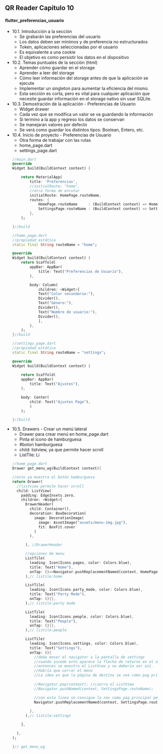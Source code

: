 ## QR Reader Capitulo 10

#### flutter_preferencias_usuario

- 10.1. Introducción a la sección
    - Se grabarán las preferencias del usuario
    - Los datos deben ser minimos y de preferencia no estructurados
    - Token, aplicaciones seleccionadas por el usuario
    - Es equivalente a una cookie
    - El objetivo es como persistir los datos en el dispositivo
- 10.2. Temas puntuales de la sección (html)
    - Aprender cómo guardar en el storage
    - Aprender a leer del storage
    - Cómo leer información del storage antes de que la aplicación se ejecute
    - Implementar un singleton para aumentar la eficiencia del mismo.
    - Esta sección es corta, pero es vital para cualquier aplicación que necesite guardar información en el storage nativo sin usar SQLite.
- 10.3. Demostración de la aplicación - Preferencias de Usuario
    - Widget drawer
    - Cada vez que se modifica un valor se va guardando la información
    - Si termino a la app y regreso los datos se conservan
    - Se manejaran valores por defecto
    - Se verá como guardar los distintos tipos: Boolean, Entero, etc.
- 10.4. Inicio de proyecto - Preferencias de Usuario
    - Otra forma de trabajar con las rutas
    - home_page.dart
    - settings_page.dart
    ```dart
    //main.dart
    @override
    Widget build(BuildContext context) {

        return MaterialApp(
            title: 'Preferencias',
            //initialRoute: "home",
            //otra forma de enrutar
            initialRoute: HomePage.routeName,
            routes: {
                HomePage.routeName     : (BuildContext context) => HomePage(),
                SettingsPage.routeName : (BuildContext context) => SettingsPage(),
            },
        );

    }//build

    //home_page.dart
    //propiedad estática
    static final String routeName = "home";

    @override
    Widget build(BuildContext context) {
        return Scaffold(
            appBar: AppBar(
                title: Text("Preferencias de Usuario"),
            ),

            body: Column(
                children: <Widget>[
                Text("Color secundario:"),
                Divider(),
                Text("Género:"),
                Divider(),
                Text("Nombre de usuario:"),
                Divider(),
                ],
            ),
        );
    }//build

    //settings_page.dart
    //propiedad estática
    static final String routeName = "settings";

    @override
    Widget build(BuildContext context) {
        
        return Scaffold(
        appBar: AppBar(
            title: Text("Ajustes"),
        ),

        body: Center(
            child: Text("Ajustes Page"),
            )
        );

    }//build    
    ```
- 10.5. Drawers - Crear un menú lateral
    - Drawer para crear menú en home_page.dart
    - Pinta el icono de hamburguesa
    - #boton hamburguesa
    - child: listview, ya que permite hacer scroll
    - ListTile: Li
    ```dart
    //home_page.dart
    Drawer get_menu_wg(BuildContext context){

    //esto ya muestra el botón hamburguesa
    return Drawer(
      //listview permite hacer scroll
      child: ListView(
        padding: EdgeInsets.zero,
        children: <Widget>[
          DrawerHeader(
            child: Container(),
            decoration: BoxDecoration(
              image: DecorationImage(
                image: AssetImage("assets/menu-img.jpg"),
                fit: BoxFit.cover
              )
            ),

          ), //DrawerHeader

          //opciones de menu
          ListTile(
            leading: Icon(Icons.pages, color: Colors.blue),
            title: Text("Home"),
            onTap: ()=>Navigator.pushReplacementNamed(context, HomePage.routeName),
          ),// listile:home

          ListTile(
            leading: Icon(Icons.party_mode, color: Colors.blue),
            title: Text("Party Mode"),
            onTap: (){},
          ),// listile:party mode

          ListTile(
            leading: Icon(Icons.people, color: Colors.blue),
            title: Text("People"),
            onTap: (){},
          ),// listile:people

          ListTile(
            leading: Icon(Icons.settings, color: Colors.blue),
            title: Text("Settings"),
            onTap: (){
              //debe mover el navigator a la pantalla de settings
              //cuando sucede esto aparece la flecha de retorno en el appBar y si hacemos click
              //entonces se muestra el ListView y no debería ser así.
              //Habría que cerrar el menú
              //La idea es que la página de destino se vea como pag principal
              
              //Navigator.pop(context); //cierra el ListView
              //Navigator.pushNamed(context, SettingsPage.routeName);

              //con esta linea se consigue la nav como pag principal pero se pierde la "hamburguesa"
              Navigator.pushReplacementNamed(context, SettingsPage.routeName);
              
            },
          ),// listile:settings          

        ],

      ),
    );

    }// get_menu_wg  
    ```